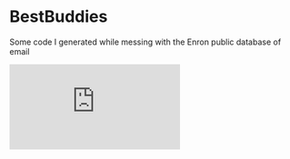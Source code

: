 BestBuddies
===========

Some code I generated while messing with the Enron public database of email

[![Analytics](https://ga-beacon.appspot.com/UA-46850189-1/BestBuddies/README.md)](https://github.com/igrigorik/ga-beacon)
